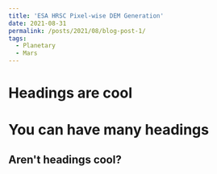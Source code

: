 ```yaml
---
title: 'ESA HRSC Pixel-wise DEM Generation'
date: 2021-08-31
permalink: /posts/2021/08/blog-post-1/
tags:
  - Planetary
  - Mars
---
```



Headings are cool
======

You can have many headings
======

Aren't headings cool?
------
